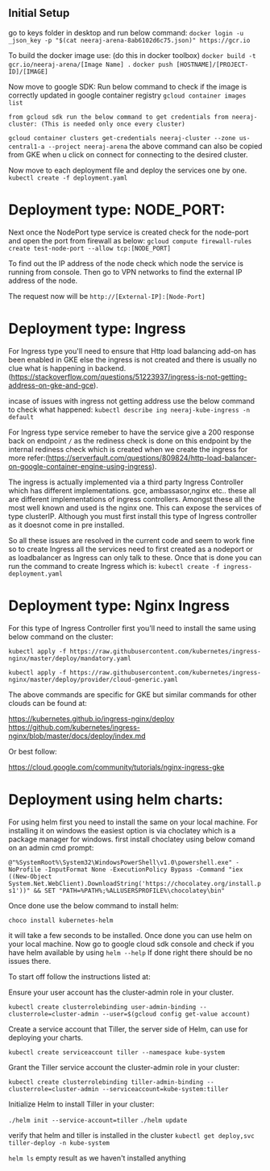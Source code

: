 ## Initial Setup

  go to keys folder in desktop and run below command:
  `docker login -u _json_key -p "$(cat neeraj-arena-8ab6102d6c75.json)" https://gcr.io`

  To build the docker image use: (do this in docker toolbox)
  `docker build -t gcr.io/neeraj-arena/[Image Name] .`
  `docker push [HOSTNAME]/[PROJECT-ID]/[IMAGE]`


  Now move to google SDK:
  Run below command to check if the image is correctly updated in google container registry
  `gcloud container images list`

	from gcloud sdk run the below command to get credentials from neeraj-cluster: (This is needed only once every cluster)
  `gcloud container clusters get-credentials neeraj-cluster --zone us-central1-a --project neeraj-arena`
  the above command can also be copied from GKE when u click on connect for connecting to the desired cluster.


  Now move to each deployment file and deploy the services one by one.
  `kubectl create -f deployment.yaml`


# Deployment type: NODE_PORT:

  Next once the NodePort type service is created check for the node-port and open the port from firewall as below:
  `gcloud compute firewall-rules create test-node-port --allow tcp:[NODE_PORT]`

  To find out the IP address of the node check which node the service is running from console.
  Then go to VPN networks to find the external IP address of the node.

  The request now will be `http://[External-IP]:[Node-Port]`

# Deployment type: Ingress
    
  For Ingress type you'll need to ensure that Http load balancing add-on has been enabled in GKE else the ingress is not created and there is usually no clue what is happening in backend. (https://stackoverflow.com/questions/51223937/ingress-is-not-getting-address-on-gke-and-gce).

  incase of issues with ingress not getting address use the below command to check what happened:
  `kubectl describe ing neeraj-kube-ingress -n default`

  For Ingress type service remeber to have the service give a 200 response back on endpoint `/` as the rediness check is done on this endpoint by the internal rediness check which is created when we create the ingress for more refer:(https://serverfault.com/questions/809824/http-load-balancer-on-google-container-engine-using-ingress).

  The ingress is actually implemented via a third party Ingress Controller which has different implementations.
  gce, ambassasor,nginx etc.. these all are different implementations of ingress controllers.
  Amongst these all the most well known and used is the nginx one. This can expose the services of type clusterIP.
  Although you must first install this type of Ingress controller as it doesnot come in pre installed.
    
    
  So all these issues are resolved in the current code and seem to work fine so to create Ingress all the services need to first created as a nodeport or as loadbalancer as Ingress can only talk to these. Once that is done you can run the command to create Ingress which is:
  `kubectl create -f ingress-deployment.yaml`



# Deployment type: Nginx Ingress
  
  For this type of Ingress Controller first you'll need to install the same using below command on the cluster:
  
  `kubectl apply -f https://raw.githubusercontent.com/kubernetes/ingress-nginx/master/deploy/mandatory.yaml`

  `kubectl apply -f https://raw.githubusercontent.com/kubernetes/ingress-nginx/master/deploy/provider/cloud-generic.yaml`
  
  The above commands are specific for GKE but similar commands for other clouds can be found at:
  
  https://kubernetes.github.io/ingress-nginx/deploy
  https://github.com/kubernetes/ingress-nginx/blob/master/docs/deploy/index.md

  Or best follow:
  
  https://cloud.google.com/community/tutorials/nginx-ingress-gke



# Deployment using helm charts:
	
For using helm first you need to install the same on your local machine.
For installing it on windows the easiest option is via choclatey which is a package manager for windows.
first install choclatey using below comand on an admin cmd prompt:

`@"%SystemRoot%\System32\WindowsPowerShell\v1.0\powershell.exe" -NoProfile -InputFormat None -ExecutionPolicy Bypass -Command "iex ((New-Object System.Net.WebClient).DownloadString('https://chocolatey.org/install.ps1'))" && SET "PATH=%PATH%;%ALLUSERSPROFILE%\chocolatey\bin"`
	 
	 
Once done use the below command to install helm:

`choco install kubernetes-helm`
	
it will take a few seconds to be installed. Once done you can use helm on your local machine.
Now go to google cloud sdk console and check if you have helm available by using `helm --help`
If done right there should be no issues there.

  To start off follow the instructions listed at:
    
  Ensure your user account has the cluster-admin role in your cluster.
	
  `kubectl create clusterrolebinding user-admin-binding --clusterrole=cluster-admin --user=$(gcloud config get-value account)`

  Create a service account that Tiller, the server side of Helm, can use for deploying your charts.

  `kubectl create serviceaccount tiller --namespace kube-system`

  Grant the Tiller service account the cluster-admin role in your cluster:

  `kubectl create clusterrolebinding tiller-admin-binding --clusterrole=cluster-admin --serviceaccount=kube-system:tiller`

  Initialize Helm to install Tiller in your cluster:

  `./helm init --service-account=tiller`
  `./helm update`


  verify that helm and tiller is installed in the cluster
  `kubectl get deploy,svc tiller-deploy -n kube-system`

  `helm ls` empty result as we haven't installed anything

    